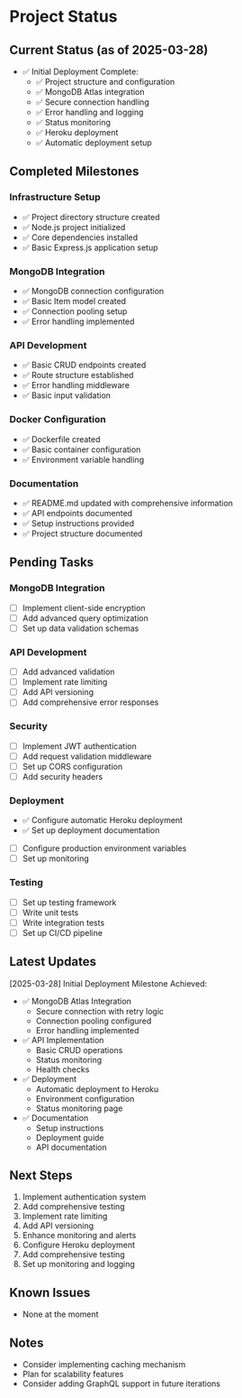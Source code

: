 # Project Status

## Current Status (as of 2025-03-28)
- ✅ Initial Deployment Complete:
  - ✅ Project structure and configuration
  - ✅ MongoDB Atlas integration
  - ✅ Secure connection handling
  - ✅ Error handling and logging
  - ✅ Status monitoring
  - ✅ Heroku deployment
  - ✅ Automatic deployment setup

## Completed Milestones
### Infrastructure Setup
- ✅ Project directory structure created
- ✅ Node.js project initialized
- ✅ Core dependencies installed
- ✅ Basic Express.js application setup

### MongoDB Integration
- ✅ MongoDB connection configuration
- ✅ Basic Item model created
- ✅ Connection pooling setup
- ✅ Error handling implemented

### API Development
- ✅ Basic CRUD endpoints created
- ✅ Route structure established
- ✅ Error handling middleware
- ✅ Basic input validation

### Docker Configuration
- ✅ Dockerfile created
- ✅ Basic container configuration
- ✅ Environment variable handling

### Documentation
- ✅ README.md updated with comprehensive information
- ✅ API endpoints documented
- ✅ Setup instructions provided
- ✅ Project structure documented

## Pending Tasks
### MongoDB Integration
- [ ] Implement client-side encryption
- [ ] Add advanced query optimization
- [ ] Set up data validation schemas

### API Development
- [ ] Add advanced validation
- [ ] Implement rate limiting
- [ ] Add API versioning
- [ ] Add comprehensive error responses

### Security
- [ ] Implement JWT authentication
- [ ] Add request validation middleware
- [ ] Set up CORS configuration
- [ ] Add security headers

### Deployment
- ✅ Configure automatic Heroku deployment
- ✅ Set up deployment documentation
- [ ] Configure production environment variables
- [ ] Set up monitoring

### Testing
- [ ] Set up testing framework
- [ ] Write unit tests
- [ ] Write integration tests
- [ ] Set up CI/CD pipeline

## Latest Updates
[2025-03-28] Initial Deployment Milestone Achieved:
- ✅ MongoDB Atlas Integration
  - Secure connection with retry logic
  - Connection pooling configured
  - Error handling implemented
- ✅ API Implementation
  - Basic CRUD operations
  - Status monitoring
  - Health checks
- ✅ Deployment
  - Automatic deployment to Heroku
  - Environment configuration
  - Status monitoring page
- ✅ Documentation
  - Setup instructions
  - Deployment guide
  - API documentation

## Next Steps
1. Implement authentication system
2. Add comprehensive testing
3. Implement rate limiting
4. Add API versioning
5. Enhance monitoring and alerts
3. Configure Heroku deployment
4. Add comprehensive testing
5. Set up monitoring and logging

## Known Issues
- None at the moment

## Notes
- Consider implementing caching mechanism
- Plan for scalability features
- Consider adding GraphQL support in future iterations